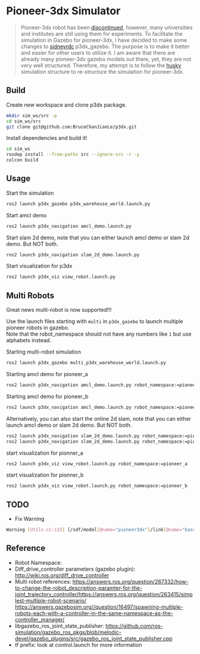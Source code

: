 # Pioneer-3dx Simulator

> Pioneer-3dx robot has been [discontinued](https://www.generationrobots.com/en/402395-robot-mobile-pioneer-3-dx.html),
> however, many universities and institutes are still using them for experiments.
> To facilitate the simulation in Gazebo for pioneer-3dx, I have decided to make some changes to
> [sidneyrdc](https://github.com/sidneyrdc/p3dx_gazebo) p3dx_gazebo.
> The purpose is to make it better and easier for other users to utilize it.
> I am aware that there are already many pioneer-3dx gazebo models out there, yet,
> they are not very well structured. Therefore, my attempt is to follow the [husky](https://github.com/husky)
> simulation structure to re-structure the simulation for pioneer-3dx.

## Build

Create new workspace and clone p3dx package.  
```bash
mkdir sim_ws/src -p
cd sim_ws/src
git clone git@github.com:BruceChanJianLe/p3dx.git
```

Install dependencies and build it!  
```bash
cd sim_ws
rosdep install --from-paths src --ignore-src -r -y
colcon build
```

## Usage

Start the simulation  
```bash
ros2 launch p3dx_gazebo p3dx_warehouse_world.launch.py
```

Start amcl demo  
``` bash
ros2 launch p3dx_navigation amcl_demo.launch.py
```

Start slam 2d demo, note that you can either launch amcl demo or slam 2d demo.
But NOT both.  
``` bash
ros2 launch p3dx_navigation slam_2d_demo.launch.py
```

Start visualization for p3dx  
``` bash
ros2 launch p3dx_viz view_robot.launch.py
```

## Multi Robots

Great news multi-robot is now supported!!!  

Use the launch files starting with `multi` in `p3dx_gazebo` to launch multiple pioneer robots in gazebo.  
Note that the robot_namespace should not have any numbers like `1` but use alphabets instead.  

Starting multi-robot simulation  
```bash
ros2 launch p3dx_gazebo multi_p3dx_warehouse_world.launch.py
```

Starting amcl demo for pioneer_a  
``` bash
ros2 launch p3dx_navigation amcl_demo.launch.py robot_namespace:=pioneer_a
```

Starting amcl demo for pioneer_b  
``` bash
ros2 launch p3dx_navigation amcl_demo.launch.py robot_namespace:=pioneer_b
```

Alternatively, you can also start the online 2d slam,
note that you can either launch amcl demo or slam 2d demo. But NOT both.  
``` bash
ros2 launch p3dx_navigation slam_2d_demo.launch.py robot_namespace:=pioneer_a
ros2 launch p3dx_navigation slam_2d_demo.launch.py robot_namespace:=pioneer_b
```

start visualization for pionner_a  
``` bash
ros2 launch p3dx_viz view_robot.launch.py robot_namespace:=pioneer_a
```

start visualization for pionner_b  
``` bash
ros2 launch p3dx_viz view_robot.launch.py robot_namespace:=pioneer_b
```

## TODO

- Fix Warning
```bash
Warning [Utils.cc:132] [/sdf/model[@name="pioneer3dx"]/link[@name="base_link"]/sensor[@name="front_camera"]/gz_frame_id:<urdf-string>:L0]: XML Element[gz_frame_id], child of element[sensor], not defined in SDF. Copying[gz_frame_id] as children of [sensor].
```

## Reference

- Robot Namespace:   
- Diff_drive_controller parameters (gazebo plugin): http://wiki.ros.org/diff_drive_controller  
- Multi robot references: https://answers.ros.org/question/267332/how-to-change-the-robot_description-paramter-for-the-joint_trajectory_controller/https://answers.ros.org/question/263415/simplest-multiple-robot-scenario/ https://answers.gazebosim.org//question/16497/spawning-multiple-robots-each-with-a-controller-in-the-same-namespace-as-the-controller_manager/  
- libgazebo_ros_joint_state_publisher: https://github.com/ros-simulation/gazebo_ros_pkgs/blob/melodic-devel/gazebo_plugins/src/gazebo_ros_joint_state_publisher.cpp  
- tf prefix: look at control.launch for more information
